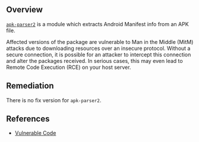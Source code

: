 ## Overview
[`apk-parser2`](https://www.npmjs.com/package/apk-parser2) is a module which extracts Android Manifest info from an APK file.

Affected versions of the package are vulnerable to Man in the Middle (MitM) attacks due to downloading resources over an insecure protocol. Without a secure connection, it is possible for an attacker to intercept this connection and alter the packages received. In serious cases, this may even lead to Remote Code Execution (RCE) on your host server.

## Remediation
There is no fix version for `apk-parser2`.

## References
- [Vulnerable Code](https://github.com/gergelyke/node-apk-parser2/blob/master/install.js#L23)
